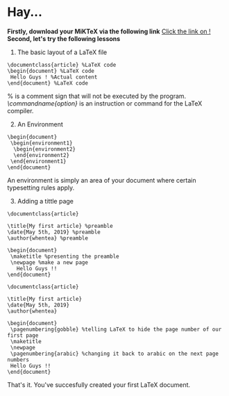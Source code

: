 # Hay...  
**Firstly, download your MiKTeX via the following link**
[Click the link on !](https://miktex.org/download)
**Second, let's try the following lessons** 

1. The basic layout of a LaTeX file  
```
\documentclass{article} %LaTeX code
\begin{document} %LaTeX code
 Hello Guys ! %Actual content
\end{document} %LaTeX code
```  
% is a comment sign that will not be executed by the program.  
_\commandname{option}_ is an instruction or command for the LaTeX compiler.
  
2. An Environment  
```
\begin{document}
 \begin{environment1}
  \begin{environment2}
  \end{environment2}
 \end{environment1}
\end{document}
```   
An environment is simply an area of your document where certain typesetting rules apply.

3. Adding a tittle page  
```
\documentclass{article}

\title{My first article} %preamble
\date{May 5th, 2019} %preamble
\author{whentea} %preamble

\begin{document}
 \maketitle %presenting the preamble
 \newpage %make a new page
   Hello Guys !!
\end{document}
```
  
```
\documentclass{article}

\title{My first article}
\date{May 5th, 2019}
\author{whentea}

\begin{document}
 \pagenumbering{gobble} %telling LaTeX to hide the page number of our first page
 \maketitle
 \newpage
 \pagenumbering{arabic} %changing it back to arabic on the next page numbers
 Hello Guys !!
\end{document}
```
That's it. You've succesfully created your first LaTeX document. 




